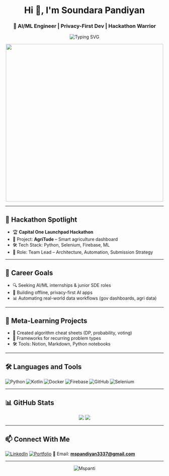 <h1 align="center">Hi 👋, I'm Soundara Pandiyan</h1>
<h3 align="center">🚀 AI/ML Engineer | Privacy-First Dev | Hackathon Warrior</h3>

<p align="center">
  <img src="https://readme-typing-svg.demolab.com?font=Fira+Code&weight=500&size=24&pause=1000&color=00F7FF&center=true&vCenter=true&width=435&lines=Building+AgriTude+🚜;Scraping+Dynamic+Dashboards+💻;Privacy-First+AI+Apps+🔐;Tamil-English+Tech+Explainer+🎙️" alt="Typing SVG" />
</p>

<p align="center">
  <img src="https://github.com/Anmol-Baranwal/Cool-GIFs-For-GitHub/blob/main/Assets/Coding%20Vibe.gif?raw=true" width="500"/>
</p>

---

## 🚀 Hackathon Spotlight
- 🏆 **Capital One Launchpad Hackathon**
- 🌾 Project: **AgriTude** – Smart agriculture dashboard
- 🛠️ Tech Stack: Python, Selenium, Firebase, ML
- 🎯 Role: Team Lead – Architecture, Automation, Submission Strategy

---

## 🎯 Career Goals
- 🔍 Seeking AI/ML internships & junior SDE roles
- 🧠 Building offline, privacy-first AI apps
- 📊 Automating real-world data workflows (gov dashboards, agri data)

---

## 🧪 Meta-Learning Projects
- 📘 Created algorithm cheat sheets (DP, probability, voting)
- 🧠 Frameworks for recurring problem types
- 🛠️ Tools: Notion, Markdown, Python notebooks

---

## 🛠️ Languages and Tools

![Python](https://img.shields.io/badge/-Python-333333?style=flat&logo=python)
![Kotlin](https://img.shields.io/badge/-Kotlin-333333?style=flat&logo=kotlin)
![Docker](https://img.shields.io/badge/-Docker-333333?style=flat&logo=docker)
![Firebase](https://img.shields.io/badge/-Firebase-333333?style=flat&logo=firebase)
![GitHub](https://img.shields.io/badge/-GitHub-333333?style=flat&logo=github)
![Selenium](https://img.shields.io/badge/-Selenium-333333?style=flat&logo=selenium)

---

## 📊 GitHub Stats

<p align="center">
  <img src="https://github-readme-stats.vercel.app/api?username=Mspanti&show_icons=true&theme=radical" />
  <img src="https://github-readme-streak-stats.herokuapp.com/?user=Mspanti&theme=radical" />
</p>

---

## 📫 Connect With Me

[![LinkedIn](https://img.shields.io/badge/-LinkedIn-0077B5?style=flat&logo=linkedin&logoColor=white)](http://www.linkedin.com/in/soundara-pant)
[![Portfolio](https://img.shields.io/badge/-Portfolio-000000?style=flat&logo=firefox&logoColor=white)](https://soundar-portfolio-sde.onrender.com/)
📧 Email: **mspandiyan3337@gmail.com**

---

<p align="center">
  <img src="https://komarev.com/ghpvc/?username=Mspanti&label=Profile%20views&color=0e75b6&style=flat" alt="Mspanti" />
</p>
